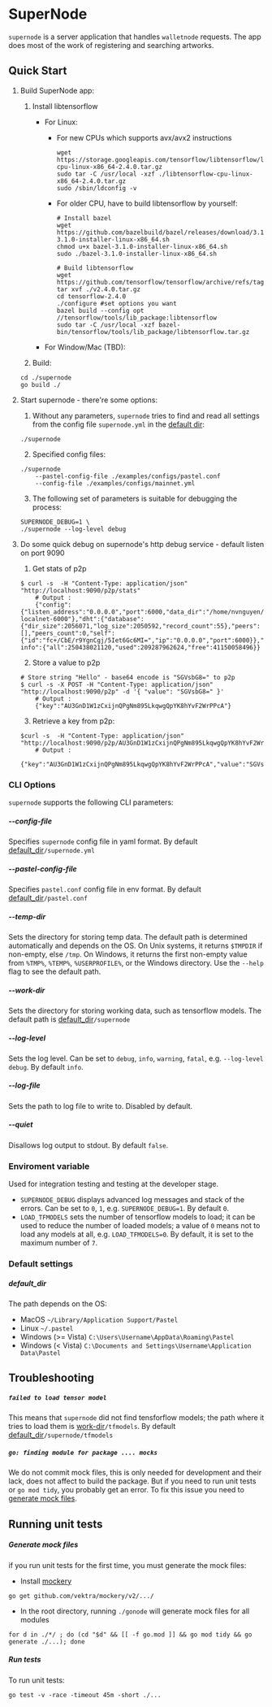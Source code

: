 # SuperNode

`supernode` is a server application that handles `walletnode` requests. The app does most of the work of registering and searching artworks.


## Quick Start

1. Build SuperNode app:
    1. Install libtensorflow
        - For Linux:
            - For new CPUs which supports avx/avx2 instructions
                ``` shell
                wget https://storage.googleapis.com/tensorflow/libtensorflow/libtensorflow-cpu-linux-x86_64-2.4.0.tar.gz
                sudo tar -C /usr/local -xzf ./libtensorflow-cpu-linux-x86_64-2.4.0.tar.gz
                sudo /sbin/ldconfig -v
                ```
            - For older CPU, have to build libtensorflow by yourself:
                ``` shell
                # Install bazel
                wget https://github.com/bazelbuild/bazel/releases/download/3.1.0/bazel-3.1.0-installer-linux-x86_64.sh
                chmod u+x bazel-3.1.0-installer-linux-x86_64.sh
                sudo ./bazel-3.1.0-installer-linux-x86_64.sh

                # Build libtensorflow
                wget https://github.com/tensorflow/tensorflow/archive/refs/tags/v2.4.0.tar.gz
                tar xvf ./v2.4.0.tar.gz
                cd tensorflow-2.4.0
                ./configure #set options you want
                bazel build --config opt //tensorflow/tools/lib_package:libtensorflow
                sudo tar -C /usr/local -xzf bazel-bin/tensorflow/tools/lib_package/libtensorflow.tar.gz

                ```

        - For Window/Mac (TBD):

    2. Build:
    ``` shell
    cd ./supernode
    go build ./
    ```  

2. Start supernode - there're some options:
    1. Without any parameters, `supernode` tries to find and read all settings from the config file `supernode.yml` in the [default dir](#default_dir):

    ``` shell
    ./supernode
    ```

    2. Specified config files:

    ``` shell
    ./supernode
        --pastel-config-file ./examples/configs/pastel.conf
        --config-file ./examples/configs/mainnet.yml
    ```

    3. The following set of parameters is suitable for debugging the process:

    ``` shell
    SUPERNODE_DEBUG=1 \
    ./supernode --log-level debug
    ```

3. Do some quick debug on supernode's http debug service - default listen on port 9090
    1. Get stats of p2p
    ``` shell
    $ curl -s  -H "Content-Type: application/json" "http://localhost:9090/p2p/stats"
        # Output : 
        {"config":{"listen_address":"0.0.0.0","port":6000,"data_dir":"/home/nvnguyen/.pastel/supernode/p2p-localnet-6000"},"dht":{"database":{"dir_size":2056071,"log_size":2050592,"record_count":55},"peers":[],"peers_count":0,"self":{"id":"fc+/CbE/r9YgnCgj/5Iet6Gc6MI=","ip":"0.0.0.0","port":6000}},"disk-info":{"all":250438021120,"used":209287962624,"free":41150058496}}
    ```
    2. Store a value to p2p
    ``` shell
    # Store string "Hello" - base64 encode is "SGVsbG8=" to p2p
    $ curl -s -X POST -H "Content-Type: application/json" "http://localhost:9090/p2p" -d '{ "value": "SGVsbG8=" }'
        # Output : 
        {"key":"AU3GnD1W1zCxijnQPgNm895LkqwgQpYK8hYvF2WrPPcA"}
    ```
    3. Retrieve a key from p2p:
    ``` shell
    $curl -s  -H "Content-Type: application/json" "http://localhost:9090/p2p/AU3GnD1W1zCxijnQPgNm895LkqwgQpYK8hYvF2WrPPcA"
        # Output : 
        {"key":"AU3GnD1W1zCxijnQPgNm895LkqwgQpYK8hYvF2WrPPcA","value":"SGVsbG8="}
    ```

### CLI Options

`supernode` supports the following CLI parameters:

##### --config-file

Specifies `supernode` config file in yaml format. By default [default_dir](#default_dir)`/supernode.yml`


##### --pastel-config-file

Specifies `pastel.conf` config file in env format. By default [default_dir](#default_dir)`/pastel.conf`


##### --temp-dir

Sets the directory for storing temp data. The default path is determined automatically and depends on the OS. On Unix systems, it returns `$TMPDIR` if non-empty, else `/tmp`. On Windows, it returns the first non-empty value from `%TMP%`, `%TEMP%`, `%USERPROFILE%`, or the Windows directory. Use the `--help` flag to see the default path.


##### --work-dir

Sets the directory for storing working data, such as tensorflow models. The default path is [default_dir](#default_dir)`/supernode`


##### --log-level

Sets the log level. Can be set to `debug`, `info`, `warning`, `fatal`, e.g. `--log-level debug`. By default `info`.


##### --log-file

Sets the path to log file to write to. Disabled by default.


##### --quiet

Disallows log output to stdout. By default `false`.


### Enviroment variable

Used for integration testing and testing at the developer stage.
* `SUPERNODE_DEBUG` displays advanced log messages and stack of the errors. Can be set to `0`, `1`, e.g. `SUPERNODE_DEBUG=1`. By default `0`.
* `LOAD_TFMODELS` sets the number of tensorflow models to load; it can be used to reduce the number of loaded models; a value of `0` means not to load any models at all, e.g. `LOAD_TFMODELS=0`. By default, it is set to the maximum number of `7`.


### Default settings

##### default_dir

The path depends on the OS:
* MacOS `~/Library/Application Support/Pastel`
* Linux `~/.pastel`
* Windows (>= Vista) `C:\Users\Username\AppData\Roaming\Pastel`
* Windows (< Vista) `C:\Documents and Settings\Username\Application Data\Pastel`

## Troubleshooting

##### `failed to load tensor model`

This means that `supernode` did not find tensforflow models; the path where it tries to load them is [work-dir](#--work-dir)`/tfmodels`. By default [default_dir](#default_dir)`/supernode/tfmodels`

##### `go: finding module for package .... mocks`

We do not commit mock files, this is only needed for development and their lack, does not affect to build the package. But if you need to run unit tests or `go mod tidy`, you probably get an error. To fix this issue you need to [generate mock files](#generate-mock-files).

## Running unit tests

##### Generate mock files

if you run unit tests for the first time, you must generate the mock files:

* Install [mockery](https://github.com/vektra/mockery)

``` shell
go get github.com/vektra/mockery/v2/.../
```

* In the root directory, running `./gonode` will generate mock files for all modules

``` shell
for d in ./*/ ; do (cd "$d" && [[ -f go.mod ]] && go mod tidy && go generate ./...); done
```

##### Run tests

To run unit tests:

``` shell
go test -v -race -timeout 45m -short ./...
```
